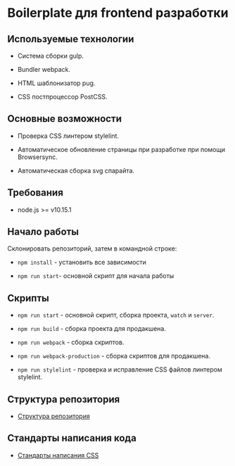 # Boilerplate для frontend разработки

## Используемые технологии

* Система сборки gulp.

* Bundler webpack.

* HTML шаблонизатор pug.

* CSS постпроцессор PostCSS.

## Основные возможности

* Проверка CSS линтером stylelint.

* Автоматическое обновление страницы при разработке при помощи Browsersync.

* Автоматическая сборка svg спарайта.

## Требования

* node.js >= v10.15.1

## Начало работы

Склонировать репозиторий, затем в командной строке:

* `npm install` - установить все зависимости

* `npm run start`- основной скрипт для начала работы

## Скрипты

* `npm run start` - основной скрипт, сборка проекта, `watch` и `server`.

* `npm run build` - сборка проекта для продакшена.

* `npm run webpack` - сборка скриптов.

* `npm run webpack-production` - сборка скриптов для продакшена.

* `npm run stylelint` - проверка и исправление CSS файлов линтером stylelint.

## Структура репозитория

* [Структура репозитория](/docs/structure.md)

## Стандарты написания кода

<!-- * [Настройки редактора](/docs/editorconfig.md) -->

<!-- * [Стандарты написания Pug](/docs/codeguide-html.md) -->

* [Стандарты написания CSS](/docs/codeguide-css.md)
